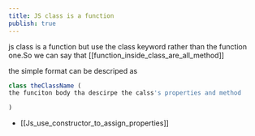```yaml
---
title: JS class is a function
publish: true
---
```


js class is a function but use the class keyword rather than the function one.So we can say that [[function_inside_class_are_all_method]]

the simple format can be descriped as

```js
class theClassName (
the funciton body tha descirpe the calss's properties and method

)
```

- [[Js_use_constructor_to_assign_properties]]

